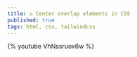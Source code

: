 ```yaml
---
title: ⚖️ Center overlap elements in CSS
published: true
tags: html, css, tailwindcss
---
```


{% youtube VhNssruox6w %}
